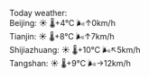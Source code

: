 Today weather:  
Beijing: ☀️   🌡️+4°C 🌬️↑0km/h  
Tianjin: ☀️   🌡️+8°C 🌬️↑7km/h  
Shijiazhuang: ☀️   🌡️+10°C 🌬️↖5km/h  
Tangshan: ☀️   🌡️+9°C 🌬️→12km/h  
